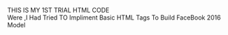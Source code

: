 THIS IS MY 1ST TRIAL HTML CODE 
<br>
Were ,I Had Tried TO Impliment Basic HTML Tags To Build FaceBook 2016 Model 
